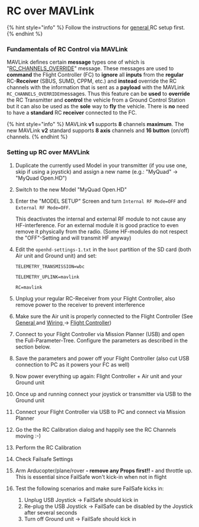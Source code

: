 # RC over MAVLink

{% hint style="info" %}
Follow the instructions for [general ](general.md)RC setup first.
{% endhint %}

### Fundamentals of RC Control via MAVLink

MAVLink defines certain **message** types one of which is "[RC\_CHANNELS\_OVERRIDE](https://mavlink.io/en/messages/common.html#RC_CHANNELS_OVERRIDE)" message. These messages are used to **command** the Flight Controller \(FC\) to **ignore** all **inputs** from the **regular** RC-**Receiver** \(SBUS, SUMD, CPPM, etc.\) and **instead** override the RC channels with the information that is sent as a **payload** with the MAVLink `RC_CHANNELS_OVERRIDE`messages. Thus this feature can be **used** to **override** the RC Transmitter and **control** the vehicle from a Ground Control Station but it can also be used as the **sole** way to **fly** the vehicle. There is **no** need to have a **standard** RC **receiver** connected to the FC.

{% hint style="info" %}
MAVLink **v1** supports **8** channels **maximum**. The new MAVLink **v2** standard supports **8 axis** channels and **16 button** \(on/off\) channels.
{% endhint %}

### Setting up RC over MAVLink

1. Duplicate the currently used Model in your transmitter \(if you use one, skip if using a joystick\) and assign a new name \(e.g.: "MyQuad" -&gt; "MyQuad Open.HD"\)
2. Switch to the new Model "MyQuad Open.HD"
3. Enter the "MODEL SETUP" Screen and turn `Internal RF Mode=OFF` and `External RF Mode=OFF`.

   This deactivates the internal and external RF module to not cause any HF-interference. For an external module it is good practice to even remove it physically from the radio. \(Some HF-modules do not respect the "OFF"-Setting and will transmit HF anyway\)

4. Edit the `openhd-settings-1.txt` in the `boot` partition of the SD card \(both Air unit and Ground unit\) and set:

   `TELEMETRY_TRANSMISSION=wbc`

   `TELEMETRY_UPLINK=mavlink`

   `RC=mavlink`

5. Unplug your regular RC-Receiver from your Flight Controller, also remove power to the receiver to prevent interference
6. Make sure the Air unit is properly connected to the Flight Controller \(See [General ](general.md)and [Wiring ](../hardware/wiring.md)-&gt; [Flight Controller](../hardware/wiring.md#flight-controller)\)
7. Connect to your Flight Controller via Mission Planner \(USB\) and open the Full-Parameter-Tree. Configure the parameters as described in the section below.
8. Save the parameters and power off your Flight Controller \(also cut USB connection to PC as it powers your FC as well\)
9. Now power everything up again: Flight Controller + Air unit and your Ground unit
10. Once up and running connect your joystick or transmitter via USB to the Ground unit
11. Connect your Flight Controller via USB to PC and connect via Mission Planner
12. Go the the RC Calibration dialog and happily see the RC Channels moving :-\)
13. Perform the RC Calibration
14. Check Failsafe Settings
15. Arm Arducopter/plane/rover **- remove any Props first!! -** and throttle up. This is essential since FailSafe won't kick-in when not in flight
16. Test the following scenarios and make sure FailSafe kicks in:
    1. Unplug USB Joystick -&gt; FailSafe should kick in
    2. Re-plug the USB Joystick -&gt; FailSafe can be disabled by the Joystick after several seconds
    3. Turn off Ground unit -&gt; FailSafe should kick in



